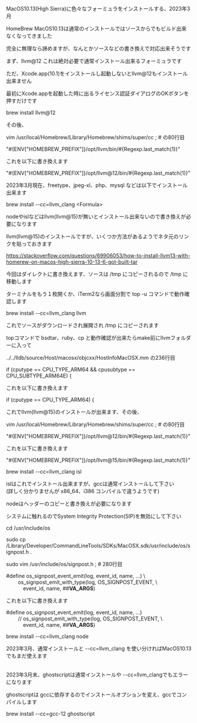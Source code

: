 
MacOS10.13(High Sierra)に色々なフォーミュラをインストールする、2023年3月

HomeBrew MacOS10.13は通常のインストールではソースからでもビルド出来なくなってきました

完全に無理なら諦めますが、なんとかソースなどの書き換えで対応出来そうです

まず、llvm@12 これは絶対必要で通常インストール出来るフォーミュラです

ただ、Xcode.app(10.1)をインストールし起動しないとllvm@12もインストール出来ません

最初にXcode.appを起動した時に出るライセンス認証ダイアログのOKボタンを押すだけです

brew install llvm@12

その後、

vim /usr/local/Homebrew/Library/Homebrew/shims/super/cc ; # の80行目

"#{ENV["HOMEBREW_PREFIX"]}/opt/llvm/bin/#{Regexp.last_match(1)}"

これを以下に書き換えます

"#{ENV["HOMEBREW_PREFIX"]}/opt/llvm@12/bin/#{Regexp.last_match(1)}"

2023年3月現在、freetype、jpeg-xl、php、mysql などは以下でインストール出来ます

brew install --cc=llvm_clang \<Formula>


nodeやislなどはllvm(llvm@15)が無いとインストール出来ないので書き換えが必要になります

llvm(llvm@15)のインストールですが、いくつか方法があるようでネタ元のリンクを貼っておきます

https://stackoverflow.com/questions/69906053/how-to-install-llvm13-with-homerew-on-macos-high-sierra-10-13-6-got-built-tar

今回はダイレクトに書き換えます、ソースは /tmp にコピーされるので /tmp に移動します

ターミナルをもう１枚開くか、iTerm2なら画面分割で top -u コマンドで動作確認します

brew install --cc=llvm_clang llvm

これでソースがダウンロードされ展開され /tmp にコピーされます

topコマンドで bsdtar、ruby、cp と動作確認が出来たらmake前にllvmフォルダーに入って

../../lldb/source/Host/macosx/objcxx/HostInfoMacOSX.mm の236行目

if (cputype == CPU_TYPE_ARM64 && cpusubtype == CPU_SUBTYPE_ARM64E) {

これを以下に書き換えます

if (cputype == CPU_TYPE_ARM64) {

これでllvm(llvm@15)のインストールが出来ます、その後、

vim /usr/local/Homebrew/Library/Homebrew/shims/super/cc ; # の80行目

"#{ENV["HOMEBREW_PREFIX"]}/opt/llvm@12/bin/#{Regexp.last_match(1)}"

これを以下に書き換えます

"#{ENV["HOMEBREW_PREFIX"]}/opt/llvm@15/bin/#{Regexp.last_match(1)}"

brew install --cc=llvm_clang isl

islはこれでインストール出来ますが、gccは通常インストールして下さい</br>
(詳しく分かりませんが x86_64、i386 コンパイルで違うようです)

nodeはヘッダーのコピーと書き換えが必要になります

システムに触れるのでSystem Integrity Protection(SIP)を無効にして下さい

cd /usr/include/os

sudo cp /Library/Developer/CommandLineTools/SDKs/MacOSX.sdk/usr/include/os/signpost.h .

sudo vim /usr/include/os/signpost.h ; # 280行目

#define os_signpost_event_emit(log, event_id, name, ...) \\</br>
&emsp;&emsp;        os_signpost_emit_with_type(log, OS_SIGNPOST_EVENT, \\</br>
&emsp;&emsp;&emsp;                 event_id, name, ##__VA_ARGS__)

これを以下に書き換えます

#define os_signpost_event_emit(log, event_id, name, ...)</br>
&emsp;&emsp;       //  os_signpost_emit_with_type(log, OS_SIGNPOST_EVENT, \\</br>
&emsp;&emsp;&emsp;                 event_id, name, ##__VA_ARGS__)

brew install --cc=llvm_clang node

2023年3月、通常インストールと --cc=llvm_clang を使い分ければMacOS10.13でもまだ使えます</br></br>

2023年3月末、ghostscriptは通常インストールや --cc=llvm_clangでもエラーになります

ghostscriptは gccに依存するのでインストールオプションを変え、gccでコンパイルします

brew install --cc=gcc-12 ghostscript
